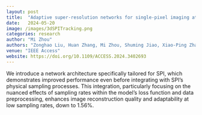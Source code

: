 ```yaml
---
layout: post
title:  "Adaptive super-resolution networks for single-pixel imaging at ultra-low sampling rates"
date:   2024-05-20 
image: /images/3dSPITracking.png
categories: research
author: "Mi Zhou"
authors: "Zonghao Liu, Huan Zhang, Mi Zhou, Shuming Jiao, Xiao-Ping Zhang , and Zihan Geng"
venue: "IEEE Access"
website: https://doi.org/10.1109/ACCESS.2024.3402693
---
```

 We introduce a network architecture specifically tailored for SPI, which demonstrates improved performance even before integrating with SPI’s physical sampling processes. This integration, particularly focusing on the nuanced effects of sampling rates within the model’s loss function and data preprocessing, enhances image reconstruction quality and adaptability at low sampling rates, down to 1.56%. 
